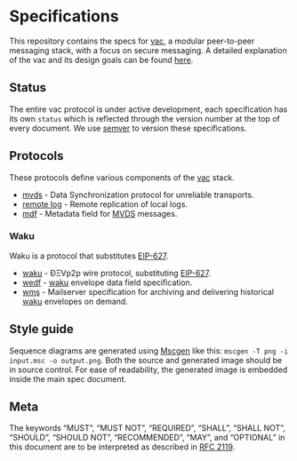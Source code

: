 # Specifications

This repository contains the specs for [vac](https://vac.dev), a modular peer-to-peer messaging stack, with a focus on secure messaging. A detailed explanation of the vac and its design goals can be found [here](https://vac.dev/vac-overview).

## Status

The entire vac protocol is under active development, each specification has its own `status` which is reflected through the version number at the top of every document. We use [semver](https://semver.org/) to version these specifications.

## Protocols

These protocols define various components of the [vac](https://vac.dev) stack.

 - [mvds](./mvds.md) - Data Synchronization protocol for unreliable transports.
 - [remote log](./remote-log.md) - Remote replication of local logs.
 - [mdf](./mdf.md) - Metadata field for [MVDS](./mvds.md) messages. 

### Waku

Waku is a protocol that substitutes [EIP-627](https://eips.ethereum.org/EIPS/eip-627).

 - [waku](./waku/waku.md) - ÐΞVp2p wire protocol, substituting [EIP-627](https://eips.ethereum.org/EIPS/eip-627).
 - [wedf](./waku/wedf.md) - [waku](./waku/waku.md) envelope data field specification.
 - [wms](./waku/wms.md) - Mailserver specification for archiving and delivering historical [waku](./waku/waku.md) envelopes on demand.

## Style guide

Sequence diagrams are generated using [Mscgen](http://www.mcternan.me.uk/mscgen/) like this: `mscgen -T png -i input.msc -o output.png`. Both the source and generated image should be in source control. For ease of readability, the generated image is embedded inside the main spec document.

## Meta

The keywords “MUST”, “MUST NOT”, “REQUIRED”, “SHALL”, “SHALL NOT”, “SHOULD”, “SHOULD NOT”, “RECOMMENDED”, “MAY”, and “OPTIONAL” in this document are to be interpreted as described in [RFC 2119](https://www.ietf.org/rfc/rfc2119.txt).
